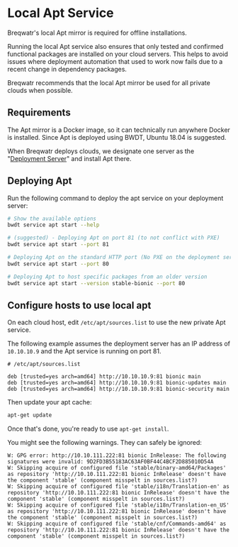 # Local Apt Service

Breqwatr's local Apt mirror is required for offline installations.

Running the local Apt service also ensures that only tested and confirmed
functional packages are installed on your cloud servers. This helps to avoid
issues where deployment automation that used to work now fails due to a recent
change in dependency packages.

Breqwatr recommends that the local Apt mirror be used for all private clouds
when possible.


## Requirements

The Apt mirror is a Docker image, so it can technically run anywhere Docker is
installed. Since Apt is deployed using BWDT, Ubuntu 18.04 is suggested.

When Breqwatr deploys clouds, we designate one server as the
"[Deployment Server](/deployment-server.md)" and install Apt there.


## Deploying Apt

Run the following command to deploy the apt service on your deployment server:

```bash
# Show the available options
bwdt service apt start --help

# (suggested) - Deploying Apt on port 81 (to not conflict with PXE)
bwdt service apt start --port 81

# Deploying Apt on the standard HTTP port (No PXE on the deployment server)
bwdt service apt start --port 80

# Deploying Apt to host specific packages from an older version
bwdt service apt start --version stable-bionic --port 80
```


## Configure hosts to use local apt

On each cloud host, edit `/etc/apt/sources.list` to use the new private Apt
service.

The following example assumes the deployment server has an IP address of
`10.10.10.9` and the Apt service is running on port 81.

```text
# /etc/apt/sources.list

deb [trusted=yes arch=amd64] http://10.10.10.9:81 bionic main
deb [trusted=yes arch=amd64] http://10.10.10.9:81 bionic-updates main
deb [trusted=yes arch=amd64] http://10.10.10.9:81 bionic-security main
```

Then update your apt cache:

```bash
apt-get update
```

Once that's done, you're ready to use `apt-get install`.

You might see the following warnings. They can safely be ignored:

```text
W: GPG error: http://10.10.111.222:81 bionic InRelease: The following signatures were invalid: 9D2FD3B55183AC63AF0BF44C4BCF2D885010D54A
W: Skipping acquire of configured file 'stable/binary-amd64/Packages' as repository 'http://10.10.111.222:81 bionic InRelease' doesn't have the component 'stable' (component misspelt in sources.list?)
W: Skipping acquire of configured file 'stable/i18n/Translation-en' as repository 'http://10.10.111.222:81 bionic InRelease' doesn't have the component 'stable' (component misspelt in sources.list?)
W: Skipping acquire of configured file 'stable/i18n/Translation-en_US' as repository 'http://10.10.111.222:81 bionic InRelease' doesn't have the component 'stable' (component misspelt in sources.list?)
W: Skipping acquire of configured file 'stable/cnf/Commands-amd64' as repository 'http://10.10.111.222:81 bionic InRelease' doesn't have the component 'stable' (component misspelt in sources.list?)
```
